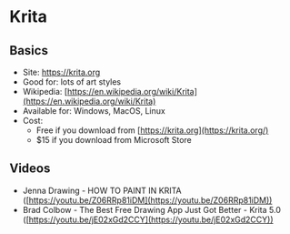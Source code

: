 # Krita

## Basics

* Site: [https://krita.org  ](https://krita.org/)
* Good for: lots of art styles
* Wikipedia: [https://en.wikipedia.org/wiki/Krita](https://en.wikipedia.org/wiki/Krita)
* Available for: Windows, MacOS, Linux
* Cost:&#x20;
  * Free if you download from [https://krita.org](https://krita.org/) &#x20;
  * $15 if you download from Microsoft Store

## Videos

* Jenna Drawing - HOW TO PAINT IN KRITA ([https://youtu.be/Z06RRp81iDM](https://youtu.be/Z06RRp81iDM))
* Brad Colbow - The Best Free Drawing App Just Got Better - Krita 5.0  ([https://youtu.be/jE02xGd2CCY](https://youtu.be/jE02xGd2CCY))
